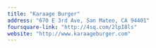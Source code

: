 ```yaml
---
title: "Karaage Burger"
address: "670 E 3rd Ave, San Mateo, CA 94401"
foursquare-link: "http://4sq.com/2lpI8ls"
website: "http://www.karaageburger.com"
---
```

